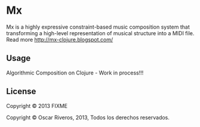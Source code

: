 # Mx

Mx is a highly expressive constraint-based music composition system that transforming a high-level representation of musical structure into a MIDI file. Read more
http://mx-clojure.blogspot.com/

## Usage

Algorithmic Composition on Clojure - Work in process!!!

## License

Copyright © 2013 FIXME

Copyright © Oscar Riveros, 2013, Todos los derechos reservados.
